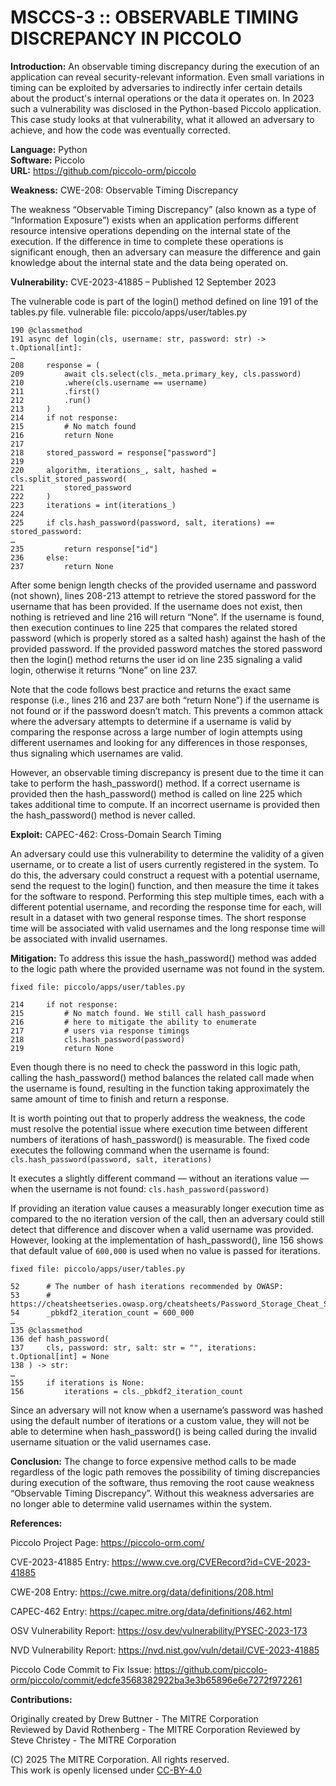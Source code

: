 # MSCCS-3 :: OBSERVABLE TIMING DISCREPANCY IN PICCOLO

**Introduction:** An observable timing discrepancy during the execution of an application can reveal security-relevant information. Even small variations in timing can be exploited by adversaries to indirectly infer certain details about the product's internal operations or the data it operates on. In 2023 such a vulnerability was disclosed in the Python-based Piccolo application. This case study looks at that vulnerability, what it allowed an adversary to achieve, and how the code was eventually corrected.

**Language:** Python  
**Software:** Piccolo  
**URL:** https://github.com/piccolo-orm/piccolo

**Weakness:** CWE-208: Observable Timing Discrepancy

The weakness “Observable Timing Discrepancy” (also known as a type of “Information Exposure”) exists when an application performs different resource intensive operations depending on the internal state of the execution. If the difference in time to complete these operations is significant enough, then an adversary can measure the difference and gain knowledge about the internal state and the data being operated on.

**Vulnerability:** CVE-2023-41885 – Published 12 September 2023

The vulnerable code is part of the login() method defined on line 191 of the tables.py file.
vulnerable file: piccolo/apps/user/tables.py

    190	@classmethod
    191	async def login(cls, username: str, password: str) -> t.Optional[int]:
    …
    208		response = (
    209			await cls.select(cls._meta.primary_key, cls.password)
    210			.where(cls.username == username)
    211			.first()
    212			.run()
    213		)
    214		if not response:
    215			# No match found
    216			return None
    217
    218		stored_password = response["password"]
    219
    220		algorithm, iterations_, salt, hashed = cls.split_stored_password(
    221			stored_password
    222		)
    223		iterations = int(iterations_)
    224
    225		if cls.hash_password(password, salt, iterations) == stored_password:
    …
    235			return response["id"]
    236		else:
    237			return None

After some benign length checks of the provided username and password (not shown), lines 208-213 attempt to retrieve the stored password for the username that has been provided. If the username does not exist, then nothing is retrieved and line 216 will return “None”. If the username is found, then execution continues to line 225 that compares the related stored password (which is properly stored as a salted hash) against the hash of the provided password. If the provided password matches the stored password then the login() method returns the user id on line 235 signaling a valid login, otherwise it returns “None” on line 237.

Note that the code follows best practice and returns the exact same response (i.e., lines 216 and 237 are both “return None”) if the username is not found or if the password doesn’t match. This prevents a common attack where the adversary attempts to determine if a username is valid by comparing the response across a large number of login attempts using different usernames and looking for any differences in those responses, thus signaling which usernames are valid.

However, an observable timing discrepancy is present due to the time it can take to perform the hash_password() method. If a correct username is provided then the hash_password() method is called on line 225 which takes additional time to compute. If an incorrect username is provided then the hash_password() method is never called.

**Exploit:** CAPEC-462: Cross-Domain Search Timing

An adversary could use this vulnerability to determine the validity of a given username, or to create a list of users currently registered in the system. To do this, the adversary could construct a request with a potential username, send the request to the login() function, and then measure the time it takes for the software to respond. Performing this step multiple times, each with a different potential username, and recording the response time for each, will result in a dataset with two general response times. The short response time will be associated with valid usernames and the long response time will be associated with invalid usernames.

**Mitigation:** To address this issue the hash_password() method was added to the logic path where the provided username was not found in the system.

    fixed file: piccolo/apps/user/tables.py
    
    214		if not response:
    215			# No match found. We still call hash_password
    216			# here to mitigate the ability to enumerate
    217			# users via response timings
    218			cls.hash_password(password)
    219			return None

Even though there is no need to check the password in this logic path, calling the hash_password() method balances the related call made when the username is found, resulting in the function taking approximately the same amount of time to finish and return a response.

It is worth pointing out that to properly address the weakness, the code must resolve the potential issue where execution time between different numbers of iterations of hash_password() is measurable. The fixed code executes the following command when the username is found: `cls.hash_password(password, salt, iterations)`

It executes a slightly different command — without an iterations value — when the username is not found: `cls.hash_password(password)`

If providing an iteration value causes a measurably longer execution time as compared to the no iteration version of the call, then an adversary could still detect that difference and discover when a valid username was provided. However, looking at the implementation of hash_password(), line 156 shows that default value of `600,000` is used when no value is passed for iterations.

    fixed file: piccolo/apps/user/tables.py
    
    52		# The number of hash iterations recommended by OWASP:
    53		# https://cheatsheetseries.owasp.org/cheatsheets/Password_Storage_Cheat_Sheet.html#pbkdf2
    54		_pbkdf2_iteration_count = 600_000
    …
    135	@classmethod
    136	def hash_password(
    137		cls, password: str, salt: str = "", iterations: t.Optional[int] = None
    138	) -> str:
    …
    155		if iterations is None:
    156			iterations = cls._pbkdf2_iteration_count

Since an adversary will not know when a username’s password was hashed using the default number of iterations or a custom value, they will not be able to determine when hash_password() is being called during the invalid username situation or the valid usernames case.

**Conclusion:** The change to force expensive method calls to be made regardless of the logic path removes the possibility of timing discrepancies during execution of the software, thus removing the root cause weakness “Observable Timing Discrepancy”. Without this weakness adversaries are no longer able to determine valid usernames within the system.

**References:**

Piccolo Project Page: https://piccolo-orm.com/

CVE-2023-41885 Entry: https://www.cve.org/CVERecord?id=CVE-2023-41885

CWE-208 Entry: https://cwe.mitre.org/data/definitions/208.html

CAPEC-462 Entry: https://capec.mitre.org/data/definitions/462.html

OSV Vulnerability Report: https://osv.dev/vulnerability/PYSEC-2023-173

NVD Vulnerability Report: https://nvd.nist.gov/vuln/detail/CVE-2023-41885

Piccolo Code Commit to Fix Issue: https://github.com/piccolo-orm/piccolo/commit/edcfe3568382922ba3e3b65896e6e7272f972261

**Contributions:**

Originally created by Drew Buttner - The MITRE Corporation<br>
Reviewed by David Rothenberg - The MITRE Corporation
Reviewed by Steve Christey - The MITRE Corporation

(C) 2025 The MITRE Corporation. All rights reserved.<br>
This work is openly licensed under <a href="https://creativecommons.org/licenses/by/4.0/">CC-BY-4.0</a><br>
